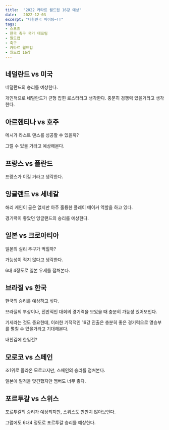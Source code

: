 ```yaml
---
title:  "2022 카타르 월드컵 16강 예상"
date:   2022-12-03
excerpt: "대한민국 파이팅~!!"
tags:
- 스포츠
- 한국 축구 국가 대표팀
- 월드컵
- 축구
- 카타르 월드컵
- 월드컵 16강
---
```

## 네덜란드 vs 미국

네덜란드의 승리를 예상한다.

개인적으로 네덜란드가 균형 잡힌 로스터라고 생각한다.
충분히 경쟁력 있을거라고 생각한다.

## 아르헨티나 vs 호주

메시가 라스트 댄스를 성공할 수 있을까?

그럴 수 있을 거라고 예상해본다.

## 프랑스 vs 폴란드

프랑스가 이길 거라고 생각한다.

## 잉글랜드 vs 세네갈

해리 케인이 골은 없지만 아주 훌륭한 플레이 메이커 역할을 하고 있다.

경기력이 좋았던 잉글랜드의 승리를 예상한다.

## 일본 vs 크로아티아

일본의 실리 추구가 먹힐까?

가능성이 적지 않다고 생각한다.

6대 4정도로 일본 우세를 점쳐본다.

## 브라질 vs 한국

한국의 승리를 예상하고 싶다.

브라질의 부상이나, 전반적인 대회의 경기력을 보았을 때 충분히 가능성 있어보인다.

기세라는 것도 중요한데, 이러한 기적적인 16강 진출은 충분히 좋은 경기력으로 명승부를 펼칠 수 있을거라고 기대해본다.

내친김에 한일전?

## 모로코 vs 스페인

조1위로 올라온 모로코지만, 스페인의 승리를 점쳐본다.

일본에 일격을 맞긴했지만 멤버도 너무 좋다.

## 포르투갈 vs 스위스

포르투갈의 승리가 예상되지만, 스위스도 만만치 않아보인다.

그럼에도 6대4 정도로 포르투갈 승리를 예상한다.